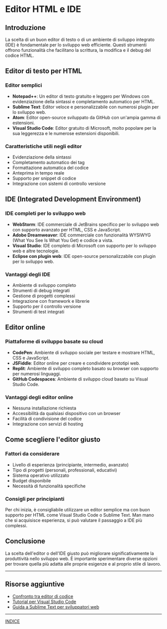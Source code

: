 # Editor HTML e IDE

## Introduzione
La scelta di un buon editor di testo o di un ambiente di sviluppo integrato (IDE) è fondamentale per lo sviluppo web efficiente. Questi strumenti offrono funzionalità che facilitano la scrittura, la modifica e il debug del codice HTML.

## Editor di testo per HTML

### Editor semplici
- **Notepad++**: Un editor di testo gratuito e leggero per Windows con evidenziazione della sintassi e completamento automatico per HTML.
- **Sublime Text**: Editor veloce e personalizzabile con numerosi plugin per lo sviluppo web.
- **Atom**: Editor open-source sviluppato da GitHub con un'ampia gamma di estensioni.
- **Visual Studio Code**: Editor gratuito di Microsoft, molto popolare per la sua leggerezza e le numerose estensioni disponibili.

### Caratteristiche utili negli editor
- Evidenziazione della sintassi
- Completamento automatico dei tag
- Formattazione automatica del codice
- Anteprima in tempo reale
- Supporto per snippet di codice
- Integrazione con sistemi di controllo versione

## IDE (Integrated Development Environment)

### IDE completi per lo sviluppo web
- **WebStorm**: IDE commerciale di JetBrains specifico per lo sviluppo web con supporto avanzato per HTML, CSS e JavaScript.
- **Adobe Dreamweaver**: IDE commerciale con funzionalità WYSIWYG (What You See Is What You Get) e codice a vista.
- **Visual Studio**: IDE completo di Microsoft con supporto per lo sviluppo web e altre tecnologie.
- **Eclipse con plugin web**: IDE open-source personalizzabile con plugin per lo sviluppo web.

### Vantaggi degli IDE
- Ambiente di sviluppo completo
- Strumenti di debug integrati
- Gestione di progetti complessi
- Integrazione con framework e librerie
- Supporto per il controllo versione
- Strumenti di test integrati

## Editor online

### Piattaforme di sviluppo basate su cloud
- **CodePen**: Ambiente di sviluppo sociale per testare e mostrare HTML, CSS e JavaScript.
- **JSFiddle**: Editor online per creare e condividere prototipi web.
- **Replit**: Ambiente di sviluppo completo basato su browser con supporto per numerosi linguaggi.
- **GitHub Codespaces**: Ambiente di sviluppo cloud basato su Visual Studio Code.

### Vantaggi degli editor online
- Nessuna installazione richiesta
- Accessibilità da qualsiasi dispositivo con un browser
- Facilità di condivisione del codice
- Integrazione con servizi di hosting

## Come scegliere l'editor giusto

### Fattori da considerare
- Livello di esperienza (principiante, intermedio, avanzato)
- Tipo di progetti (personali, professionali, educativi)
- Sistema operativo utilizzato
- Budget disponibile
- Necessità di funzionalità specifiche

### Consigli per principianti
Per chi inizia, è consigliabile utilizzare un editor semplice ma con buon supporto per HTML come Visual Studio Code o Sublime Text. Man mano che si acquisisce esperienza, si può valutare il passaggio a IDE più complessi.

## Conclusione
La scelta dell'editor o dell'IDE giusto può migliorare significativamente la produttività nello sviluppo web. È importante sperimentare diverse opzioni per trovare quella più adatta alle proprie esigenze e al proprio stile di lavoro.

---

## Risorse aggiuntive
- [Confronto tra editor di codice](https://www.sitepoint.com/best-code-editors-for-web-developers/)
- [Tutorial per Visual Studio Code](https://code.visualstudio.com/docs/introvideos/basics)
- [Guida a Sublime Text per sviluppatori web](https://www.taniarascia.com/setting-up-sublime-text-3-for-web-development/)

---
[INDICE](README.md)